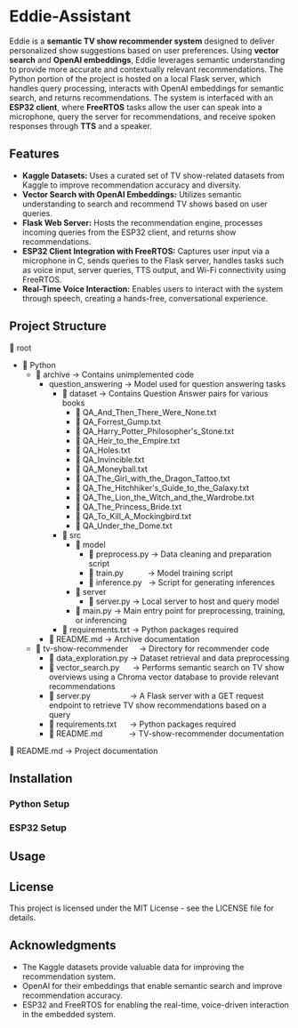# Eddie-Assistant
Eddie is a **semantic TV show recommender system** designed to deliver personalized show suggestions based on user preferences. Using **vector search** and **OpenAI embeddings**, Eddie leverages semantic understanding to provide more accurate and contextually relevant recommendations. The Python portion of the project is hosted on a local Flask server, which handles query processing, interacts with OpenAI embeddings for semantic search, and returns recommendations. The system is interfaced with an **ESP32 client**, where **FreeRTOS** tasks allow the user can speak into a microphone, query the server for recommendations, and receive spoken responses through **TTS** and a speaker.
## Features
- **Kaggle Datasets:** Uses a curated set of TV show-related datasets from Kaggle to improve recommendation accuracy and diversity.
- **Vector Search with OpenAI Embeddings:** Utilizes semantic understanding to search and recommend TV shows based on user queries.
- **Flask Web Server:** Hosts the recommendation engine, processes incoming queries from the ESP32 client, and returns show recommendations.
- **ESP32 Client Integration with FreeRTOS:** Captures user input via a microphone in C, sends queries to the Flask server, handles tasks such as voice input, server queries, TTS output, and Wi-Fi connectivity using FreeRTOS.
- **Real-Time Voice Interaction:** Enables users to interact with the system through speech, creating a hands-free, conversational experience.
## Project Structure
📂 root
- 📂 Python  
  -   📂 archive  → Contains unimplemented code  
      -  question_answering → Model used for question answering tasks  
          - 📂 dataset → Contains Question Answer pairs for various books  
            -  📄 QA_And_Then_There_Were_None.txt  
            -  📄 QA_Forrest_Gump.txt  
            -  📄 QA_Harry_Potter_Philosopher's_Stone.txt  
            -  📄 QA_Heir_to_the_Empire.txt  
            -  📄 QA_Holes.txt  
            -  📄 QA_Invincible.txt  
            -  📄 QA_Moneyball.txt  
            -  📄 QA_The_Girl_with_the_Dragon_Tattoo.txt  
            -  📄 QA_The_Hitchhiker's_Guide_to_the_Galaxy.txt  
            -  📄 QA_The_Lion_the_Witch_and_the_Wardrobe.txt 
            -  📄 QA_The_Princess_Bride.txt  
            -  📄 QA_To_Kill_A_Mockingbird.txt  
            -  📄 QA_Under_the_Dome.txt  
          - 📂 src  
            -  📂 model   
                 - 📄 preprocess.py → Data cleaning and preparation script  
                 - 📄 train.py&nbsp;&nbsp;&nbsp;&nbsp;&nbsp;&nbsp;&nbsp;&nbsp;&nbsp;&nbsp;     → Model training script    
                 - 📄 inference.py&nbsp;&nbsp; → Script for generating inferences  
            - 📂 server  
              - 📄 server.py → Local server to host and query model  
            - 📄 main.py → Main entry point for preprocessing, training, or inferencing  
          - 📄 requirements.txt → Python packages required  
      - 📄 README.md → Archive documentation  
  - 📂 tv-show-recommender&nbsp;&nbsp;&nbsp;&nbsp; → Directory for recommender code  
    - 📄 data_exploration.py → Dataset retrieval and data preprocessing  
    - 📄 vector_search.py&nbsp;&nbsp;&nbsp;&nbsp;&nbsp;&nbsp;→ Performs semantic search on TV show overviews using a Chroma vector database to provide relevant recommendations  
    - 📄 server.py&nbsp;&nbsp;&nbsp;&nbsp;&nbsp;&nbsp;&nbsp;&nbsp;&nbsp;&nbsp;&nbsp;&nbsp;&nbsp;&nbsp;&nbsp;&nbsp;&nbsp; → A Flask server with a GET request endpoint to retrieve TV show recommendations based on a query  
    - 📄 requirements.txt&nbsp;&nbsp;&nbsp;&nbsp;&nbsp; → Python packages required  
    - 📄 README.md&nbsp;&nbsp;&nbsp;&nbsp;&nbsp;&nbsp;&nbsp;&nbsp;&nbsp;&nbsp; &nbsp;→ TV-show-recommender documentation  

📄 README.md → Project documentation  

## Installation

### Python Setup

### ESP32 Setup

## Usage

## License
This project is licensed under the MIT License - see the LICENSE file for details.

## Acknowledgments
- The Kaggle datasets provide valuable data for improving the recommendation system.
- OpenAI for their embeddings that enable semantic search and improve recommendation accuracy.
- ESP32 and FreeRTOS for enabling the real-time, voice-driven interaction in the embedded system.